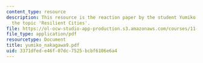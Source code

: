 ```yaml
---
content_type: resource
description: This resource is the reaction paper by the student Yumiko Nakagawa on
  the topic 'Resilient Cities'.
file: https://ol-ocw-studio-app-production.s3.amazonaws.com/courses/11-941-disaster-vulnerability-and-resilience-spring-2005/3371dfede46f07dc7525bcbf6106e6a4_yumiko_nakagawa9.pdf
file_type: application/pdf
resourcetype: Document
title: yumiko_nakagawa9.pdf
uid: 3371dfed-e46f-07dc-7525-bcbf6106e6a4
---
```

